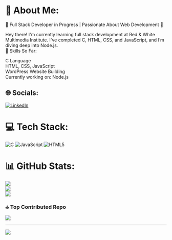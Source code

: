 # 💫 About Me:
🌟 Full Stack Developer in Progress | Passionate About Web Development 🌟<br>

Hey there! I'm currently learning full stack development at Red & White Multimedia Institute. I've completed C, HTML, CSS, and JavaScript, and I’m diving deep into Node.js.<br>
🚀 Skills So Far:<br>

C Language<br>
HTML, CSS, JavaScript<br>
WordPress Website Building<br>
Currently working on: Node.js<br>

## 🌐 Socials:
[![LinkedIn](https://img.shields.io/badge/LinkedIn-%230077B5.svg?logo=linkedin&logoColor=white)](https://linkedin.com/in/Divyesh-Variya) 

# 💻 Tech Stack:
![C](https://img.shields.io/badge/c-%2300599C.svg?style=for-the-badge&logo=c&logoColor=white) ![JavaScript](https://img.shields.io/badge/javascript-%23323330.svg?style=for-the-badge&logo=javascript&logoColor=%23F7DF1E) ![HTML5](https://img.shields.io/badge/html5-%23E34F26.svg?style=for-the-badge&logo=html5&logoColor=white)
# 📊 GitHub Stats:
![](https://github-readme-stats.vercel.app/api?username=Divyesh1692&theme=dark&hide_border=false&include_all_commits=false&count_private=false)<br/>
![](https://github-readme-streak-stats.herokuapp.com/?user=Divyesh1692&theme=dark&hide_border=false)<br/>
![](https://github-readme-stats.vercel.app/api/top-langs/?username=Divyesh1692&theme=dark&hide_border=false&include_all_commits=false&count_private=false&layout=compact)

### 🔝 Top Contributed Repo
![](https://github-contributor-stats.vercel.app/api?username=Divyesh1692&limit=5&theme=dark&combine_all_yearly_contributions=true)

---
[![](https://visitcount.itsvg.in/api?id=Divyesh1692&icon=0&color=0)](https://visitcount.itsvg.in)

<!-- Proudly created with GPRM ( https://gprm.itsvg.in ) -->
